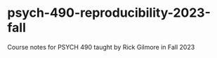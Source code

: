 # psych-490-reproducibility-2023-fall
Course notes for PSYCH 490 taught by Rick Gilmore in Fall 2023
